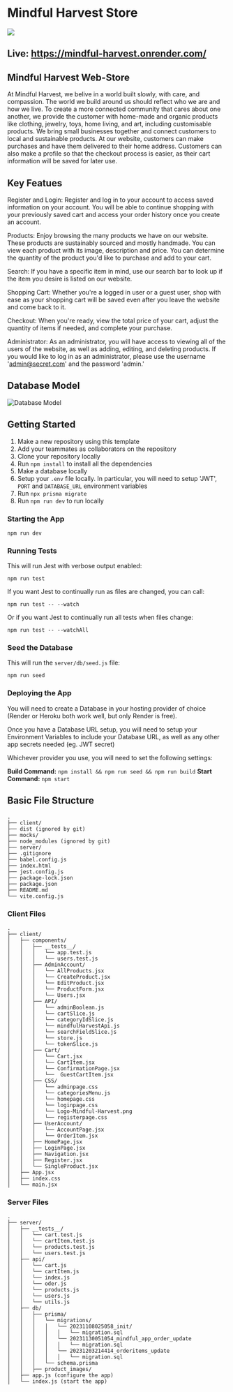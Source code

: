 # Mindful Harvest Store

![](mindfulHarvest.gif)

## Live: https://mindful-harvest.onrender.com/

## Mindful Harvest Web-Store

At Mindful Harvest, we belive in a world built slowly, with care, and compassion. The world we build around us should reflect who we are and how we live.
To create a more connected community that cares about one another, we provide the customer with home-made and organic products like clothing, jewelry, toys, home living, and art, including customisable products. We bring small businesses together and connect customers to local and sustainable products.
At our website, customers can make purchases and have them delivered to their home address. Customers can also make a profile so that the checkout process is easier, as their cart information will be saved for later use.

## Key Featues

Register and Login: Register and log in to your account to access saved information on your account. You will be able to continue shopping with your previously saved cart and access your order history once you create an account. 

Products: Enjoy browsing the many products we have on our website. These products are sustainably sourced and mostly handmade. You can view each product with its image, description and price. You can determine the quantity of the product you'd like to purchase and add to your cart.

Search: If you have a specific item in mind, use our search bar to look up if the item you desire is listed on our website. 

Shopping Cart: Whether you're a logged in user or a guest user, shop with ease as your shopping cart will be saved even after you leave the website and come back to it.

Checkout: When you're ready, view the total price of your cart, adjust the quantity of items if needed, and complete your purchase.

Administrator: As an administrator, you will have access to viewing all of the users of the website, as well as adding, editing, and deleting products. If you would like to log in as an administrator, please use the username 'admin@secret.com' and the password 'admin.'

## Database Model

![Database Model](database_schema.JPG)

## Getting Started

1. Make a new repository using this template
2. Add your teammates as collaborators on the repository
3. Clone your repository locally
4. Run `npm install` to install all the dependencies
5. Make a database locally
6. Setup your `.env` file locally. In particular, you will need to setup 'JWT', `PORT` and `DATABASE_URL` environment variables
7. Run `npx prisma migrate`
8. Run `npm run dev` to run locally


### Starting the App

```
npm run dev
```

### Running Tests

This will run Jest with verbose output enabled:
```
npm run test
```

If you want Jest to continually run as files are changed, you can call:
```
npm run test -- --watch
```

Or if you want Jest to continually run all tests when files change:
```
npm run test -- --watchAll
```

### Seed the Database

This will run the `server/db/seed.js` file:
```
npm run seed
```

### Deploying the App

You will need to create a Database in your hosting provider of choice (Render or Heroku both work well, but only Render is free).

Once you have a Database URL setup, you will need to setup your Environment Variables to include your Database URL, as well as any other app secrets needed (eg. JWT secret)

Whichever provider you use, you will need to set the following settings:

**Build Command:** `npm install && npm run seed && npm run build`
**Start Command:** `npm start`

## Basic File Structure
```
.
├── client/
├── dist (ignored by git)
├── mocks/
├── node_modules (ignored by git)
├── server/
├── .gitignore
├── babel.config.js
├── index.html
├── jest.config.js
├── package-lock.json
├── package.json
├── README.md
└── vite.config.js
```

### Client Files

```
.
├── client/
│   ├── components/
│   │   ├── __tests__/
│   │   │   └── app.test.js
│   │   │   └── users.test.js
│   │   ├── AdminAccount/
│   │   │   └── AllProducts.jsx
│   │   │   └── CreateProduct.jsx
│   │   │   └── EditProduct.jsx
│   │   │   └── ProductForm.jsx
│   │   │   └── Users.jsx
│   │   ├── API/
│   │   │   └── adminBoolean.js
│   │   │   └── cartSlice.js
│   │   │   └── categoryIdSlice.js
│   │   │   └── mindfulHarvestApi.js
│   │   │   └── searchFieldSlice.js
│   │   │   └── store.js
│   │   │   └── tokenSlice.js
│   │   ├── Cart/
│   │   │   └── Cart.jsx
│   │   │   └── CartItem.jsx
│   │   │   └── ConfirmationPage.jsx
│   │   │   └──  GuestCartItem.jsx
│   │   ├── CSS/
│   │   │   └── adminpage.css
│   │   │   └── categoriesMenu.js
│   │   │   └── homepage.css
│   │   │   └── loginpage.css
│   │   │   └── Logo-Mindful-Harvest.png
│   │   │   └── registerpage.css
│   │   ├── UserAccount/
│   │   │   └── AccountPage.jsx
│   │   │   └── OrderItem.jsx
│   │   ├── HomePage.jsx
│   │   ├── LoginPage.jsx
│   │   ├── Navigation.jsx
│   │   ├── Register.jsx
│   │   └── SingleProduct.jsx
│   ├── App.jsx
│   ├── index.css
│   └── main.jsx
```

### Server Files

```
.
├── server/
│   ├── __tests__/
│   │   └── cart.test.js
│   │   └── cartItem.test.js
│   │   └── products.test.js
│   │   └── users.test.js
│   ├── api/
│   │   └── cart.js
│   │   └── cartItem.js
│   │   └── index.js
│   │   └── oder.js
│   │   └── products.js
│   │   └── users.js
│   │   └── utils.js
│   ├── db/
│   │   ├── prisma/
│   │   │   └── migrations/
│   │   │   │   └── 20231108025058_init/
│   │   │   │   │   └── migration.sql
│   │   │   │   └── 20231130051054_mindful_app_order_update
│   │   │   │   │   └── migration.sql
│   │   │   │   └── 20231203214414_orderitems_update
│   │   │   │   │   └── migration.sql
│   │   │   └── schema.prisma
│   │   ├── product_images/
│   ├── app.js (configure the app)
│   └── index.js (start the app)
```
